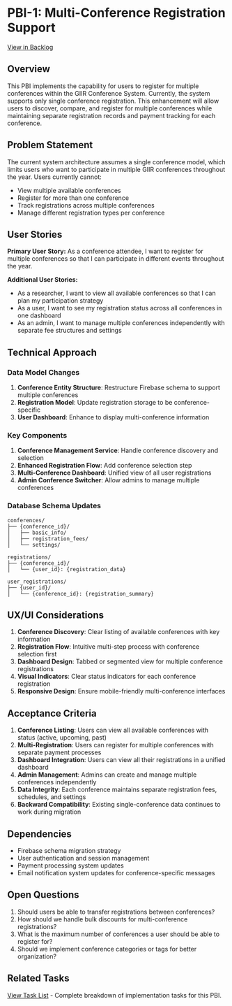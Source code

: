 # PBI-1: Multi-Conference Registration Support

[View in Backlog](../backlog.md#user-content-1)

## Overview

This PBI implements the capability for users to register for multiple conferences within the GIIR Conference System. Currently, the system supports only single conference registration. This enhancement will allow users to discover, compare, and register for multiple conferences while maintaining separate registration records and payment tracking for each conference.

## Problem Statement

The current system architecture assumes a single conference model, which limits users who want to participate in multiple GIIR conferences throughout the year. Users currently cannot:
- View multiple available conferences
- Register for more than one conference
- Track registrations across multiple conferences
- Manage different registration types per conference

## User Stories

**Primary User Story:**
As a conference attendee, I want to register for multiple conferences so that I can participate in different events throughout the year.

**Additional User Stories:**
- As a researcher, I want to view all available conferences so that I can plan my participation strategy
- As a user, I want to see my registration status across all conferences in one dashboard
- As an admin, I want to manage multiple conferences independently with separate fee structures and settings

## Technical Approach

### Data Model Changes
1. **Conference Entity Structure**: Restructure Firebase schema to support multiple conferences
2. **Registration Model**: Update registration storage to be conference-specific
3. **User Dashboard**: Enhance to display multi-conference information

### Key Components
1. **Conference Management Service**: Handle conference discovery and selection
2. **Enhanced Registration Flow**: Add conference selection step
3. **Multi-Conference Dashboard**: Unified view of all user registrations
4. **Admin Conference Switcher**: Allow admins to manage multiple conferences

### Database Schema Updates
```
conferences/
├── {conference_id}/
│   ├── basic_info/
│   ├── registration_fees/
│   └── settings/

registrations/
├── {conference_id}/
│   └── {user_id}: {registration_data}

user_registrations/
├── {user_id}/
│   └── {conference_id}: {registration_summary}
```

## UX/UI Considerations

1. **Conference Discovery**: Clear listing of available conferences with key information
2. **Registration Flow**: Intuitive multi-step process with conference selection first
3. **Dashboard Design**: Tabbed or segmented view for multiple conference registrations
4. **Visual Indicators**: Clear status indicators for each conference registration
5. **Responsive Design**: Ensure mobile-friendly multi-conference interfaces

## Acceptance Criteria

1. **Conference Listing**: Users can view all available conferences with status (active, upcoming, past)
2. **Multi-Registration**: Users can register for multiple conferences with separate payment processes
3. **Dashboard Integration**: Users can view all their registrations in a unified dashboard
4. **Admin Management**: Admins can create and manage multiple conferences independently
5. **Data Integrity**: Each conference maintains separate registration fees, schedules, and settings
6. **Backward Compatibility**: Existing single-conference data continues to work during migration

## Dependencies

- Firebase schema migration strategy
- User authentication and session management
- Payment processing system updates
- Email notification system updates for conference-specific messages

## Open Questions

1. Should users be able to transfer registrations between conferences?
2. How should we handle bulk discounts for multi-conference registrations?
3. What is the maximum number of conferences a user should be able to register for?
4. Should we implement conference categories or tags for better organization?

## Related Tasks

[View Task List](./tasks.md) - Complete breakdown of implementation tasks for this PBI. 